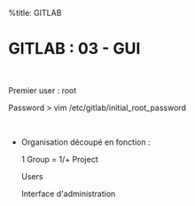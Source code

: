 %title: GITLAB


# GITLAB : 03 - GUI


<br>

Premier user : root

Password > vim /etc/gitlab/initial_root_password

<br>

* Organisation découpé en fonction :

	1 Group = 1/+ Project

	Users

	Interface d'administration
